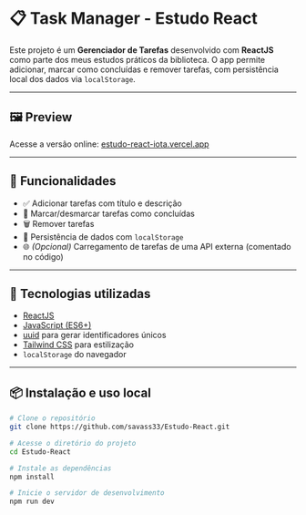 # 📋 Task Manager - Estudo React

Este projeto é um **Gerenciador de Tarefas** desenvolvido com **ReactJS** como parte dos meus estudos práticos da biblioteca. O app permite adicionar, marcar como concluídas e remover tarefas, com persistência local dos dados via `localStorage`.

---

## 🖼️ Preview

Acesse a versão online: [estudo-react-iota.vercel.app](https://estudo-react-iota.vercel.app)

---

## 🚀 Funcionalidades

- ✅ Adicionar tarefas com título e descrição
- 🔄 Marcar/desmarcar tarefas como concluídas
- 🗑️ Remover tarefas
- 💾 Persistência de dados com `localStorage`
- 🌐 *(Opcional)* Carregamento de tarefas de uma API externa (comentado no código)

---

## 🧠 Tecnologias utilizadas

- [ReactJS](https://reactjs.org/)
- [JavaScript (ES6+)](https://developer.mozilla.org/pt-BR/docs/Web/JavaScript)
- [uuid](https://www.npmjs.com/package/uuid) para gerar identificadores únicos
- [Tailwind CSS](https://tailwindcss.com/) para estilização
- `localStorage` do navegador

---

## 📦 Instalação e uso local

```bash
# Clone o repositório
git clone https://github.com/savass33/Estudo-React.git

# Acesse o diretório do projeto
cd Estudo-React

# Instale as dependências
npm install

# Inicie o servidor de desenvolvimento
npm run dev
